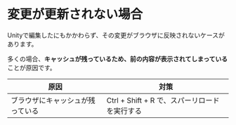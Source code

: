 
# 変更が更新されない場合

Unityで編集したにもかかわらず、その変更がブラウザに反映されないケースがあります。

多くの場合、**キャッシュが残っているため、前の内容が表示されてしまっている**ことが原因です。

|  原因 |  対策  |
| ----   | ---- |
| ブラウザにキャッシュが残っている | Ctrl + Shift + R で、スパーリロードを実行する |

